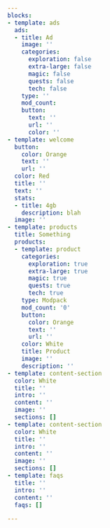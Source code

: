 ```yaml
---
blocks:
- template: ads
  ads:
  - title: Ad
    image: ''
    categories:
      exploration: false
      extra-large: false
      magic: false
      quests: false
      tech: false
    type: ''
    mod_count: 
    button:
      text: ''
      url: ''
      color: ''
- template: welcome
  button:
    color: Orange
    text: ''
    url: ''
  color: Red
  title: ''
  text: ''
  stats:
  - title: 4gb
    description: blah
  image: ''
- template: products
  title: Something
  products:
  - template: product
    categories:
      exploration: true
      extra-large: true
      magic: true
      quests: true
      tech: true
    type: Modpack
    mod_count: '0'
    button:
      color: Orange
      text: ''
      url: ''
    color: White
    title: Product
    image: ''
    description: ''
- template: content-section
  color: White
  title: ''
  intro: ''
  content: ''
  image: ''
  sections: []
- template: content-section
  color: White
  title: ''
  intro: ''
  content: ''
  image: ''
  sections: []
- template: faqs
  title: ''
  intro: ''
  content: ''
  faqs: []

---
```

